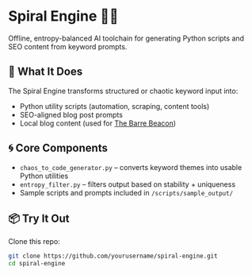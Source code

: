 # Spiral Engine 🔁🧠

Offline, entropy-balanced AI toolchain for generating Python scripts and SEO content from keyword prompts.

## 🔧 What It Does

The Spiral Engine transforms structured or chaotic keyword input into:
- Python utility scripts (automation, scraping, content tools)
- SEO-aligned blog post prompts
- Local blog content (used for [The Barre Beacon](https://thebarrebeacon.blogspot.com))

## 🌀 Core Components

- `chaos_to_code_generator.py` – converts keyword themes into usable Python utilities
- `entropy_filter.py` – filters output based on stability + uniqueness
- Sample scripts and prompts included in `/scripts/sample_output/`

## 📦 Try It Out

Clone this repo:
```bash
git clone https://github.com/yourusername/spiral-engine.git
cd spiral-engine

